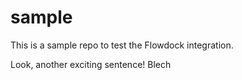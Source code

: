 # sample

This is a sample repo to test the Flowdock integration.

Look, another exciting sentence!  Blech


